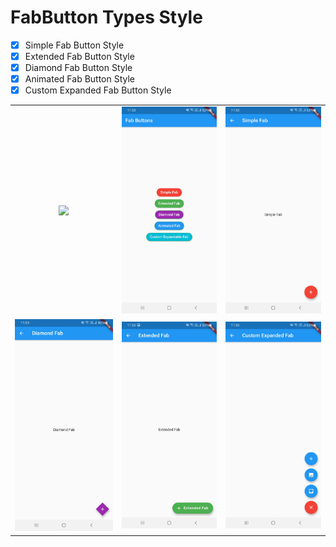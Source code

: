 # FabButton Types Style

- [x] Simple Fab Button Style
- [x] Extended Fab Button Style
- [x] Diamond Fab Button Style
- [x] Animated Fab Button Style
- [x] Custom Expanded Fab Button Style

<div style="text-align: center">
    <table>
        <tr>
        <td style="text-align: center">
                    <img src="https://github.com/maulikdadhaniya/Flutter-FabButton-Style/blob/main/assets/demogif.gif" width="200"/>
            </td>   
            <td style="text-align: center">
                    <img src="https://github.com/maulikdadhaniya/Flutter-FabButton-Style/blob/main/assets/listfab.jpg" width="200"/>
            </td>            
            <td style="text-align: center">              
                     <img src="https://github.com/maulikdadhaniya/Flutter-FabButton-Style/blob/main/assets/simplefab.jpg" width="200"/>
            </td>
            </tr>
            <tr>
            <td style="text-align: center">              
                     <img src="https://github.com/maulikdadhaniya/Flutter-FabButton-Style/blob/main/assets/diamondfab.jpg" width="200"/>
            </td>
            <td style="text-align: center">              
                     <img src="https://github.com/maulikdadhaniya/Flutter-FabButton-Style/blob/main/assets/extendedfab.jpg" width="200"/>
            </td>
            <td style="text-align: center">              
                     <img src="https://github.com/maulikdadhaniya/Flutter-FabButton-Style/blob/main/assets/customexpandedfab.jpg" width="200"/>
            </td>     
            </tr>       
      
  </table>
  </div>
